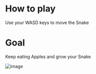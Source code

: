 # How to play
Use your WASD keys to move the Snake

# Goal
Keep eating Apples and grow your Snake

![image](https://github.com/user-attachments/assets/f7a47829-3f2c-4f4d-a15b-527ba787debf)
